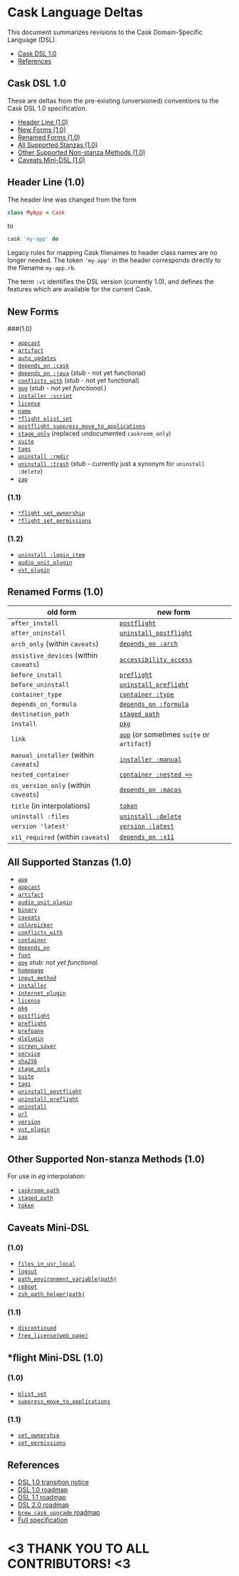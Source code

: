 # Cask Language Deltas

This document summarizes revisions to the Cask Domain-Specific Language (DSL).

* [Cask DSL 1.0](#cask-dsl-10)
* [References](#references)

## Cask DSL 1.0

These are deltas from the pre-existing (unversioned) conventions to the Cask DSL 1.0 specification.

* [Header Line (1.0)](#header-line-10)
* [New Forms (1.0)](#new-forms-10)
* [Renamed Forms (1.0)](#renamed-forms-10)
* [All Supported Stanzas (1.0)](#all-supported-stanzas-10)
* [Other Supported Non-stanza Methods (1.0)](#other-supported-non-stanza-methods-10)
* [Caveats Mini-DSL (1.0)](#caveats-mini-dsl-10)


## Header Line (1.0)

The header line was changed from the form

```ruby
class MyApp < Cask
```

to

```ruby
cask 'my-app' do
```

Legacy rules for mapping Cask filenames to header class names are no longer needed. The token `'my-app'` in the header corresponds directly to the filename `my-app.rb`.

The term `:v1` identifies the DSL version (currently 1.0), and defines the features which are available for the current Cask.

## New Forms

###(1.0)

* [`appcast`](CASK_LANGUAGE_REFERENCE.md#appcast-stanza-details)
* [`artifact`](CASK_LANGUAGE_REFERENCE.md#at-least-one-artifact-stanza-is-also-required)
* [`auto_updates`](CASK_LANGUAGE_REFERENCE.md#optional-stanzas)
* [`depends_on :cask`](CASK_LANGUAGE_REFERENCE.md#depends_on-stanza-details)
* [`depends_on :java`](CASK_LANGUAGE_REFERENCE.md#depends_on-stanza-details) (*stub* - not yet functional)
* [`conflicts_with`](CASK_LANGUAGE_REFERENCE.md#conflicts_with-stanza-details) (*stub* - not yet functional)
* [`gpg`](CASK_LANGUAGE_REFERENCE.md#gpg-stanza-details) (*stub - not yet functional.*)
* [`installer :script`](CASK_LANGUAGE_REFERENCE.md#installer-script)
* [`license`](CASK_LANGUAGE_REFERENCE.md#license-stanza-details)
* [`name`](CASK_LANGUAGE_REFERENCE.md#name-stanza-details)
* [`*flight plist_set`](CASK_LANGUAGE_REFERENCE.md#flight-stanzas-details)
* [`postflight suppress_move_to_applications`](CASK_LANGUAGE_REFERENCE.md#flight-stanza-details)
* [`stage_only`](CASK_LANGUAGE_REFERENCE.md#at-least-one-artifact-stanza-is-also-required) (replaced undocumented `caskroom_only`)
* [`suite`](CASK_LANGUAGE_REFERENCE.md#suite-stanza-details)
* [`tags`](CASK_LANGUAGE_REFERENCE.md#tags-stanza-details)
* [`uninstall :rmdir`](CASK_LANGUAGE_REFERENCE.md#uninstall-stanza-details)
* [`uninstall :trash`](CASK_LANGUAGE_REFERENCE.md#uninstall-key-trash) (*stub* - currently just a synonym for `uninstall :delete`)
* [`zap`](CASK_LANGUAGE_REFERENCE.md#zap-stanza-details)

### (1.1)

* [`*flight set_ownership`](CASK_LANGUAGE_REFERENCE.md#flight-stanzas-details)
* [`*flight set_permissions`](CASK_LANGUAGE_REFERENCE.md#flight-stanzas-details)

### (1.2)

* [`uninstall :login_item`](CASK_LANGUAGE_REFERENCE.md#uninstall-key-login_item)
* [`audio_unit_plugin`](CASK_LANGUAGE_REFERENCE.md#at-least-one-artifact-stanza-is-also-required)
* [`vst_plugin`](CASK_LANGUAGE_REFERENCE.md#at-least-one-artifact-stanza-is-also-required)

## Renamed Forms (1.0)

| old form                                | new form
| --------------------------------------- |----------------
| `after_install`                         | [`postflight`](CASK_LANGUAGE_REFERENCE.md#optional-stanzas)
| `after_uninstall`                       | [`uninstall_postflight`](CASK_LANGUAGE_REFERENCE.md#optional-stanzas)
| `arch_only` (within `caveats`)          | [`depends_on :arch`](CASK_LANGUAGE_REFERENCE.md#depends_on-arch)
| `assistive_devices` (within `caveats`)  | [`accessibility_access`](CASK_LANGUAGE_REFERENCE.md#optional-stanzas)
| `before_install`                        | [`preflight`](CASK_LANGUAGE_REFERENCE.md#optional-stanzas)
| `before_uninstall`                      | [`uninstall_preflight`](CASK_LANGUAGE_REFERENCE.md#optional-stanzas)
| `container_type`                        | [`container :type`](CASK_LANGUAGE_REFERENCE.md#optional-stanzas)
| `depends_on_formula`                    | [`depends_on :formula`](CASK_LANGUAGE_REFERENCE.md#depends_on-formula)
| `destination_path`                      | [`staged_path`](CASK_LANGUAGE_REFERENCE.md#caveats-as-a-string)
| `install`                               | [`pkg`](CASK_LANGUAGE_REFERENCE.md#pkg-stanza-details)
| `link`                                  | [`app`](CASK_LANGUAGE_REFERENCE.md#app-stanza-details) (or sometimes `suite` or `artifact`)
| `manual_installer` (within `caveats`)   | [`installer :manual`](CASK_LANGUAGE_REFERENCE.md#installer-manual)
| `nested_container`                      | [`container :nested =>`](CASK_LANGUAGE_REFERENCE.md#optional-stanzas)
| `os_version_only` (within `caveats`)    | [`depends_on :macos`](CASK_LANGUAGE_REFERENCE.md#depends_on-macos)
| `title` (in interpolations)             | [`token`](CASK_LANGUAGE_REFERENCE.md#caveats-as-a-string)
| `uninstall :files`                      | [`uninstall :delete`](CASK_LANGUAGE_REFERENCE.md#uninstall-key-delete)
| `version 'latest'`                      | [`version :latest`](CASK_LANGUAGE_REFERENCE.md#required-stanzas)
| `x11_required` (within `caveats`)       | [`depends_on :x11`](CASK_LANGUAGE_REFERENCE.md#all-depends_on-keys)

## All Supported Stanzas (1.0)

* [`app`](CASK_LANGUAGE_REFERENCE.md#app-stanza-details)
* [`appcast`](CASK_LANGUAGE_REFERENCE.md#appcast-stanza-details)
* [`artifact`](CASK_LANGUAGE_REFERENCE.md#at-least-one-artifact-stanza-is-also-required)
* [`audio_unit_plugin`](CASK_LANGUAGE_REFERENCE.md#at-least-one-artifact-stanza-is-also-required)
* [`binary`](CASK_LANGUAGE_REFERENCE.md#at-least-one-artifact-stanza-is-also-required)
* [`caveats`](CASK_LANGUAGE_REFERENCE.md#caveats-stanza-details)
* [`colorpicker`](CASK_LANGUAGE_REFERENCE.md#at-least-one-artifact-stanza-is-also-required)
* [`conflicts_with`](CASK_LANGUAGE_REFERENCE.md#conflicts_with-stanza-details)
* [`container`](CASK_LANGUAGE_REFERENCE.md#optional-stanzas)
* [`depends_on`](CASK_LANGUAGE_REFERENCE.md#depends_on-stanza-details)
* [`font`](CASK_LANGUAGE_REFERENCE.md#at-least-one-artifact-stanza-is-also-required)
* [`gpg`](CASK_LANGUAGE_REFERENCE.md#gpg-stanza-details) *stub: not yet functional.*
* [`homepage`](CASK_LANGUAGE_REFERENCE.md#required-stanzas)
* [`input_method`](CASK_LANGUAGE_REFERENCE.md#at-least-one-artifact-stanza-is-also-required)
* [`installer`](CASK_LANGUAGE_REFERENCE.md#installer-stanza-details)
* [`internet_plugin`](CASK_LANGUAGE_REFERENCE.md#at-least-one-artifact-stanza-is-also-required)
* [`license`](CASK_LANGUAGE_REFERENCE.md#license-stanza-details)
* [`pkg`](CASK_LANGUAGE_REFERENCE.md#pkg-stanza-details)
* [`postflight`](CASK_LANGUAGE_REFERENCE.md#optional-stanzas)
* [`preflight`](CASK_LANGUAGE_REFERENCE.md#optional-stanzas)
* [`prefpane`](CASK_LANGUAGE_REFERENCE.md#at-least-one-artifact-stanza-is-also-required)
* [`qlplugin`](CASK_LANGUAGE_REFERENCE.md#at-least-one-artifact-stanza-is-also-required)
* [`screen_saver`](CASK_LANGUAGE_REFERENCE.md#at-least-one-artifact-stanza-is-also-required)
* [`service`](CASK_LANGUAGE_REFERENCE.md#at-least-one-artifact-stanza-is-also-required)
* [`sha256`](CASK_LANGUAGE_REFERENCE.md#checksum-stanza-details)
* [`stage_only`](CASK_LANGUAGE_REFERENCE.md#optional-stanzas)
* [`suite`](CASK_LANGUAGE_REFERENCE.md#suite-stanza-details)
* [`tags`](CASK_LANGUAGE_REFERENCE.md#tags-stanza-details)
* [`uninstall_postflight`](CASK_LANGUAGE_REFERENCE.md#optional-stanzas)
* [`uninstall_preflight`](CASK_LANGUAGE_REFERENCE.md#optional-stanzas)
* [`uninstall`](CASK_LANGUAGE_REFERENCE.md#uninstall-stanza-details)
* [`url`](CASK_LANGUAGE_REFERENCE.md#url-stanza-details)
* [`version`](CASK_LANGUAGE_REFERENCE.md#required-stanzas)
* [`vst_plugin`](CASK_LANGUAGE_REFERENCE.md#at-least-one-artifact-stanza-is-also-required)
* [`zap`](CASK_LANGUAGE_REFERENCE.md#zap-stanza-details)

## Other Supported Non-stanza Methods (1.0)

For use in *eg* interpolation:

* [`caskroom_path`](CASK_LANGUAGE_REFERENCE.md#caveats-as-a-string)
* [`staged_path`](CASK_LANGUAGE_REFERENCE.md#caveats-as-a-string)
* [`token`](CASK_LANGUAGE_REFERENCE.md#caveats-as-a-string)

## Caveats Mini-DSL

### (1.0)

* [`files_in_usr_local`](CASK_LANGUAGE_REFERENCE.md#caveats-mini-dsl)
* [`logout`](CASK_LANGUAGE_REFERENCE.md#caveats-mini-dsl)
* [`path_environment_variable(path)`](CASK_LANGUAGE_REFERENCE.md#caveats-mini-dsl)
* [`reboot`](CASK_LANGUAGE_REFERENCE.md#caveats-mini-dsl)
* [`zsh_path_helper(path)`](CASK_LANGUAGE_REFERENCE.md#caveats-mini-dsl)

### (1.1)

* [`discontinued`](CASK_LANGUAGE_REFERENCE.md#caveats-mini-dsl)
* [`free_license(web_page)`](CASK_LANGUAGE_REFERENCE.md#caveats-mini-dsl)

## \*flight Mini-DSL (1.0)

### (1.0)

* [`plist_set`](CASK_LANGUAGE_REFERENCE.md#flight-stanzas-details)
* [`suppress_move_to_applications`](CASK_LANGUAGE_REFERENCE.md#flight-stanzas-details)

### (1.1)

* [`set_ownership`](CASK_LANGUAGE_REFERENCE.md#flight-stanzas-details)
* [`set_permissions`](CASK_LANGUAGE_REFERENCE.md#flight-stanzas-details)

## References

* [DSL 1.0 transition notice](https://github.com/caskroom/homebrew-cask/issues/5890)
* [DSL 1.0 roadmap](https://github.com/caskroom/homebrew-cask/issues/4688)
* [DSL 1.1 roadmap](https://github.com/caskroom/homebrew-cask/issues/5586)
* [DSL 2.0 roadmap](https://github.com/caskroom/homebrew-cask/issues/5592)
* [`brew cask upgrade` roadmap](https://github.com/caskroom/homebrew-cask/issues/4678)
* [Full specification](CASK_LANGUAGE_REFERENCE.md)

# <3 THANK YOU TO ALL CONTRIBUTORS! <3
